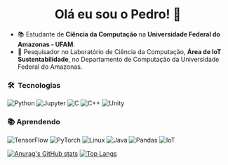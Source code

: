 <div align="center">
  <h1>Olá eu sou o Pedro!  👋</h1>
</div>

- :books: Estudante de **Ciência da Computação** na **Universidade Federal do Amazonas - UFAM**.
- :mag_right: Pesquisador no Laboratório de Ciência da Computação, **Área de IoT Sustentabilidade**, no Departamento de Computação da Universidade Federal do Amazonas.

### 🛠 &nbsp;Tecnologias
  ![Python](https://img.shields.io/badge/-Python-333333?style=flat&logo=Python)
  ![Jupyter](https://img.shields.io/badge/-Jupyter-333333?style=flat&logo=Jupyter)
  ![C](https://img.shields.io/badge/-C-333333?style=flat&logo=C)
  ![C++](https://img.shields.io/badge/-C++-333333?style=flat&logo=C++)
  ![Unity](https://img.shields.io/badge/-Unity-333333?style=flat&logo=Unity)
### :books: Aprendendo
  ![TensorFlow](https://img.shields.io/badge/-TensorFlow-333333?style=flat&logo=TensorFlow)
  ![PyTorch](https://img.shields.io/badge/-PyTorch-333333?style=flat&logo=PyTorch)
  ![Linux](https://img.shields.io/badge/-Linux-333333?style=flat&logo=Linux)
  ![Java](https://img.shields.io/badge/-Java-333333?style=flat&logo=Java) 
  ![Pandas](https://img.shields.io/badge/-Pandas-333333?style=flat&logo=Pandas) 
  ![IoT](https://img.shields.io/badge/-IoT-333333?style=flat&logo=IoT) 

[![Anurag's GitHub stats](https://github-readme-stats.vercel.app/api?username=PedroLucasMendes&show_icons=true&theme=radical)](https://github.com/anuraghazra/github-readme-stats)
[![Top Langs](https://github-readme-stats.vercel.app/api/top-langs/?username=PedroLucasMendes&show_icons=true&theme=radical)](https://github.com/anuraghazra/github-readme-stats)
##
     
          
